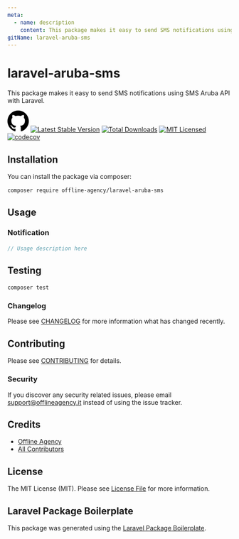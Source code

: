 ```yaml
---
meta:
  - name: description
    content: This package makes it easy to send SMS notifications using SMS Aruba API with Laravel.
gitName: laravel-aruba-sms
---
```


# laravel-aruba-sms

This package makes it easy to send SMS notifications using SMS Aruba API with Laravel.

[![Github](./assets/icon/github.svg "Github Icon")](https://github.com/offline-agency/laravel-aruba-sms)
[![Latest Stable Version](https://poser.pugx.org/offline-agency/laravel-aruba-sms/v/stable)](https://packagist.org/packages/offline-agency/laravel-aruba-sms)
[![Total Downloads](https://img.shields.io/packagist/dt/offline-agency/laravel-aruba-smsc.svg?style=flat-square)](https://packagist.org/packages/offline-agency/laravel-aruba-sms)
[![MIT Licensed](https://img.shields.io/badge/license-MIT-brightgreen.svg?style=flat-square)](LICENSE.md)
[![codecov](https://codecov.io/gh/offline-agency/laravel-aruba-sms/branch/master/graph/badge.svg?token=0BHADJQYAW)](https://codecov.io/gh/offline-agency/laravel-aruba-sms)

## Installation

You can install the package via composer:

```bash
composer require offline-agency/laravel-aruba-sms
```

## Usage

### Notification

```php
// Usage description here
```

## Testing

```bash
composer test
```

### Changelog

Please see [CHANGELOG](CHANGELOG.md) for more information what has changed recently.

## Contributing

Please see [CONTRIBUTING](CONTRIBUTING.md) for details.

### Security

If you discover any security related issues, please email support@offlineagency.it instead of using the issue tracker.

## Credits

-   [Offline Agency](https://github.com/offline-agency)
-   [All Contributors](../../contributors)

## License

The MIT License (MIT). Please see [License File](LICENSE.md) for more information.

## Laravel Package Boilerplate

This package was generated using the [Laravel Package Boilerplate](https://laravelpackageboilerplate.com).
